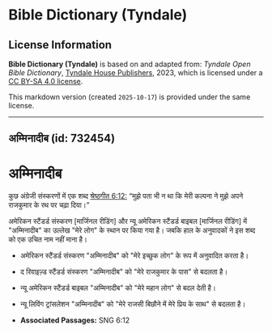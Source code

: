 # Bible Dictionary (Tyndale)

## License Information

**Bible Dictionary (Tyndale)** is based on and adapted from: _Tyndale Open Bible Dictionary_, [Tyndale House Publishers](https://tyndaleopenresources.com/), 2023, which is licensed under a [CC BY-SA 4.0 license](https://creativecommons.org/licenses/by-sa/4.0/legalcode.en).

This markdown version (created `2025-10-17`) is provided under the same license.



--------------------------------

## अम्मिनादीब (id: 732454)

अम्मिनादीब
==========

कुछ अंग्रेजी संस्करणों में एक शब्द [श्रेष्ठगीत 6:12:](https://ref.ly/Song6:12) “मुझे पता भी न था कि मेरी कल्पना ने मुझे अपने राजकुमार के रथ पर चढ़ा दिया।”

अमेरिकन स्टैंडर्ड संस्करण \[मार्जिनल रीडिंग] और न्यू अमेरिकन स्टैंडर्ड बाइबल \[मार्जिनल रीडिंग] में "अम्मिनादीब" का उल्लेख "मेरे लोग" के स्थान पर किया गया है। जबकि हाल के अनुवादकों ने इस शब्द को एक उचित नाम नहीं माना है।

* अमेरिकन स्टैंडर्ड संस्करण "अम्मिनादीब" को "मेरे इच्छुक लोग" के रूप में अनुवादित करता है।
* द रिवाइज़्ड स्टैंडर्ड संस्करण "अम्मिनादीब" को "मेरे राजकुमार के पास" से बदलता है।
* न्यू अमेरिकन स्टैंडर्ड बाइबल "अम्मिनादीब" को "मेरे महान लोग" से बदल देती है।
* न्यू लिविंग ट्रांसलेशन "अम्मिनादीब" को "मेरे राजसी बिछौने में मेरे प्रिय के साथ" से बदलता है।

* **Associated Passages:** SNG 6:12

